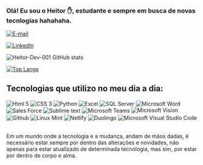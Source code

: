 ### Olá! Eu sou o Heitor ✋, estudante e sempre em busca de novas tecnlogias hahahaha.

[![E-mail](https://img.icons8.com/ios-filled/50/000000/email.png)](heitorsilvanascimento2@outlook.com)

[![LinkedIn](https://img.icons8.com/ios-filled/50/000000/linkedin.png)](https://www.linkedin.com/in/heitor-silva-37714b1a0/)

![Heitor-Dev-001 GitHub stats](https://github-readme-stats.vercel.app/api?username=Heitor-Dev-001&show_icons=true&theme=merko)


[![Top Langs](https://github-readme-stats.vercel.app/api/top-langs/?username=Heitor-Dev-001)](https://github.com/Heitor-Dev-001/github-readme-stats)

## Tecnologias que utilizo no meu dia a dia:

<div> 
 <img align="center" alt="Html 5" src="https://img.shields.io/badge/HTML5-E34F26?style=for-the-badge&logo=html5&logoColor=white" />

<img align="center" alt="CSS 3" src="https://img.shields.io/badge/CSS3-1572B6?style=for-the-badge&logo=css3&logoColor=white" />

<img align="center" alt="Python" src="https://img.shields.io/badge/Python-3776AB?style=for-the-badge&logo=python&logoColor=white"/>

<img align="center" alt="Excel" src="https://img.shields.io/badge/Microsoft_Excel-217346?style=for-the-badge&logo=microsoft-excel&logoColor=white"/>

<img align="center" alt="SQL Server" src="https://img.shields.io/badge/Microsoft_SQL_Server-CC2927?style=for-the-badge&logo=microsoft-sql-server&logoColor=white"/>

<img align="center" alt="Microsoft Word" src="https://img.shields.io/badge/Microsoft_Word-2B579A?style=for-the-badge&logo=microsoft-word&logoColor=white"/>

<img align="center" alt="Sales Force" src="https://img.shields.io/badge/Salesforce-00A1E0?style=for-the-badge&logo=Salesforce&logoColor=white"/>

<img align="center" alt="Sublime text" src="https://img.shields.io/badge/sublime_text-%23575757.svg?&style=for-the-badge&logo=sublime-text&logoColor=important"/>

<img align="center" alt="Microsoft Teams" src="https://img.shields.io/badge/Microsoft_Teams-6264A7?style=for-the-badge&logo=microsoft-teams&logoColor=white"/>

<img aling="center" alt="Microsoft Vision" src="https://img.shields.io/badge/Microsoft_Visio-3955A3?style=for-the-badgee&logo=microsoft-visio&logoColor=white"/>

<img align="center" alt="Github" src="https://img.shields.io/badge/GitHub-100000?style=for-the-badge&logo=github&logoColor=white"/>

<img align="center" alt="Linux Mint" src="https://img.shields.io/badge/Linux_Mint-87CF3E?style=for-the-badge&logo=linux-mint&logoColor=white"/>

<img align="center" alt="Netlify" src="https://img.shields.io/badge/Netlify-00C7B7?style=for-the-badge&logo=netlify&logoColor=white"/>

<img align="center" alt="Duolingo" src="https://img.shields.io/badge/Duolingo-58CC02?style=for-the-badge&logo=Duolingo&logoColor=white"/>

<img align="center" alt="Microsoft Visual Studio Code" src="https://img.shields.io/badge/Visual_Studio_Code-0078D4?style=for-the-badge&logo=visual%20studio%20code&logoColor=white"/>

</div><br>

Em um mundo onde a tecnologia e a mudança, andam de mãos dadas, é necessário
estar sempre por dentro das alterações e novidades, não apenas para estar atualizado de determinada tecnologia, mas sim, por estar por dentro de corpo e alma.
